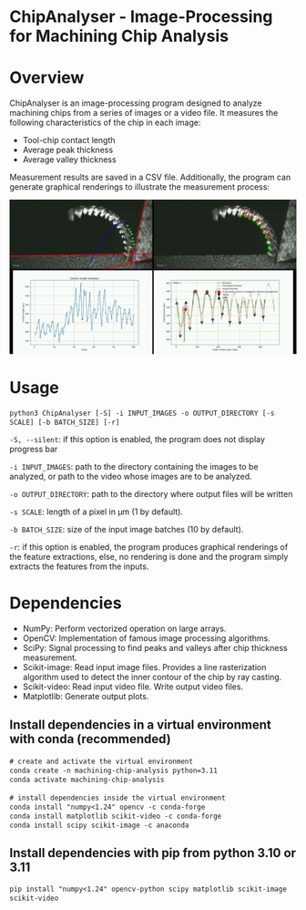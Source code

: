 ChipAnalyser - Image-Processing for Machining Chip Analysis
===========================================================

# Overview
ChipAnalyser is an image-processing program designed to analyze machining chips from a series of images or a video file. It measures the following characteristics of the chip in each image:
- Tool-chip contact length
- Average peak thickness
- Average valley thickness

Measurement results are saved in a CSV file. Additionally, the program can generate graphical renderings to illustrate the measurement process:

![Watch the demo video](demo.gif)


# Usage
```shell
python3 ChipAnalyser [-S] -i INPUT_IMAGES -o OUTPUT_DIRECTORY [-s SCALE] [-b BATCH_SIZE] [-r]
```
`-S, --silent`: if this option is enabled, the program does not display progress bar

`-i INPUT_IMAGES`: path to the directory containing the images to be analyzed, or path to the video whose images are to be analyzed.

`-o OUTPUT_DIRECTORY`: path to the directory where output files will be written

`-s SCALE`: length of a pixel in µm (1 by default).

`-b BATCH_SIZE`: size of the input image batches (10 by default).

`-r`: if this option is enabled, the program produces graphical renderings of the feature extractions, else, no rendering is done and the program simply extracts the features from the inputs.


# Dependencies
- NumPy: Perform vectorized operation on large arrays.
- OpenCV: Implementation of famous image processing algorithms.
- SciPy: Signal processing to find peaks and valleys after chip thickness measurement.
- Scikit-image: Read input image files. Provides a line rasterization algorithm used to detect the inner contour of the chip by ray casting.
- Scikit-video: Read input video file. Write output video files.
- Matplotlib: Generate output plots.

## Install dependencies in a virtual environment with conda (recommended)
```shell
# create and activate the virtual environment
conda create -n machining-chip-analysis python=3.11
conda activate machining-chip-analysis

# install dependencies inside the virtual environment
conda install "numpy<1.24" opencv -c conda-forge
conda install matplotlib scikit-video -c conda-forge
conda install scipy scikit-image -c anaconda
```

## Install dependencies with pip from python 3.10 or 3.11
```shell
pip install "numpy<1.24" opencv-python scipy matplotlib scikit-image scikit-video
```
